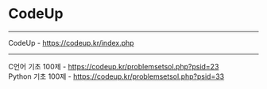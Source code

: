 # CodeUp
- - -
CodeUp - https://codeup.kr/index.php
- - -

C언어 기초 100제 - https://codeup.kr/problemsetsol.php?psid=23  
Python 기초 100제 - https://codeup.kr/problemsetsol.php?psid=33
